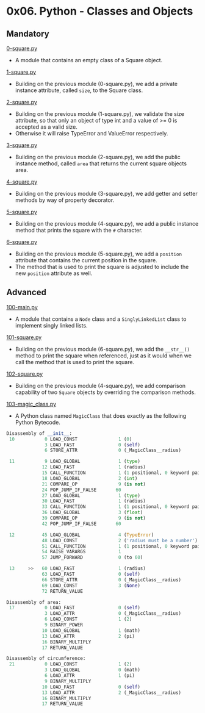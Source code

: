 # 0x06. Python - Classes and Objects

## Mandatory

[0-square.py](./0-square.py)

- A module that contains an empty class of a Square object.

[1-square.py](./1-square.py)

- Building on the previous module (0-square.py), we add a private instance
  attribute, called `size`, to the Square class.

[2-square.py](./2-square.py)

- Building on the previous module (1-square.py), we validate the size
  attribute, so that only an object of type int and a value of >= 0 is
  accepted as a valid size.
- Otherwise it will raise TypeError and ValueError respectively.

[3-square.py](./3-square.py)

- Building on the previous module (2-square.py), we add the public instance
  method, called `area` that returns the current square objects area.

[4-square.py](./4-square.py)

- Building on the previous module (3-square.py), we add getter and setter
  methods by way of property decorator.

[5-square.py](./5-square.py)

- Building on the previous module (4-square.py), we add a public instance
  method that prints the square with the `#` character.

[6-square.py](./6-square.py)

- Building on the previous module (5-square.py), we add a `position` attribute
  that contains the current position in the square.
- The method that is used to print the square is adjusted to include the new
  `position` attribute as well.

## Advanced

[100-main.py](./100-main.py)

- A module that contains a `Node` class and a `SinglyLinkedList` class to
  implement singly linked lists.

[101-square.py](./101-square.py)

- Building on the previous module (6-square.py), we add the `__str__()` method
  to print the square when referenced, just as it would when we call the method
  that is used to print the square.

[102-square.py](./102-square.py)

- Building on the previous module (4-square.py), we add comparison capability
  of two `Square` objects by overriding the comparison methods.

[103-magic_class.py](./103-magic_class.py)

- A Python class named `MagicClass` that does exactly as the following Python Bytecode.

```python
Disassembly of __init__:
 10           0 LOAD_CONST               1 (0)
              3 LOAD_FAST                0 (self)
              6 STORE_ATTR               0 (_MagicClass__radius)

 11           9 LOAD_GLOBAL              1 (type)
             12 LOAD_FAST                1 (radius)
             15 CALL_FUNCTION            1 (1 positional, 0 keyword pair)
             18 LOAD_GLOBAL              2 (int)
             21 COMPARE_OP               9 (is not)
             24 POP_JUMP_IF_FALSE       60
             27 LOAD_GLOBAL              1 (type)
             30 LOAD_FAST                1 (radius)
             33 CALL_FUNCTION            1 (1 positional, 0 keyword pair)
             36 LOAD_GLOBAL              3 (float)
             39 COMPARE_OP               9 (is not)
             42 POP_JUMP_IF_FALSE       60

 12          45 LOAD_GLOBAL              4 (TypeError)
             48 LOAD_CONST               2 ('radius must be a number')
             51 CALL_FUNCTION            1 (1 positional, 0 keyword pair)
             54 RAISE_VARARGS            1
             57 JUMP_FORWARD             0 (to 60)

 13     >>   60 LOAD_FAST                1 (radius)
             63 LOAD_FAST                0 (self)
             66 STORE_ATTR               0 (_MagicClass__radius)
             69 LOAD_CONST               3 (None)
             72 RETURN_VALUE

Disassembly of area:
 17           0 LOAD_FAST                0 (self)
              3 LOAD_ATTR                0 (_MagicClass__radius)
              6 LOAD_CONST               1 (2)
              9 BINARY_POWER
             10 LOAD_GLOBAL              1 (math)
             13 LOAD_ATTR                2 (pi)
             16 BINARY_MULTIPLY
             17 RETURN_VALUE

Disassembly of circumference:
 21           0 LOAD_CONST               1 (2)
              3 LOAD_GLOBAL              0 (math)
              6 LOAD_ATTR                1 (pi)
              9 BINARY_MULTIPLY
             10 LOAD_FAST                0 (self)
             13 LOAD_ATTR                2 (_MagicClass__radius)
             16 BINARY_MULTIPLY
             17 RETURN_VALUE
```
